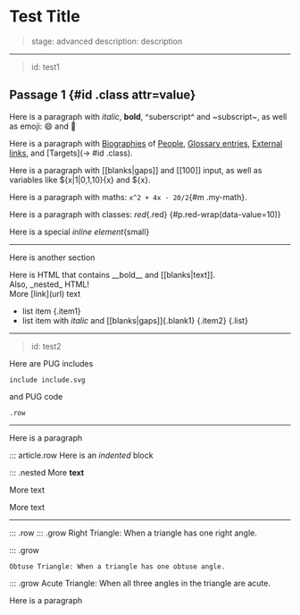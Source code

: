 # Test Title

> stage: advanced
> description: description

---
> id: test1

## Passage 1 {#id .class attr=value}

Here is a paragraph with _italic_, __bold__, ^suberscript^ and ~subscript~,
as well as emoji: :smile: and :penguin:

Here is a paragraph with [Biographies](bio:gauss) of [People](bio:euler),
[Glossary entries](gloss:polygon), [External links](https://mathigon.org), and
[Targets](-> #id .class).

Here is a paragraph with [[blanks|gaps]] and [[100]] input, as well as
variables like ${x|1|0,1,10}{x} and ${x}.

Here is a paragraph with maths: `x^2 + 4x - 20/2`{#m .my-math}.

Here is a paragraph with classes: _red_{.red} {#p.red-wrap(data-value=10)}

Here is a special _inline element_{small}

---

Here is another section

<div class="row">
  Here is HTML that contains __bold__ and [[blanks|text]].
  <div>Also, _nested_ HTML!</div>
</div>
<div>More [link](url) text</div>

* list item {.item1}
* list item with _italic_ and [[blanks|gaps]]{.blank1} {.item2}
{.list}

---
> id: test2

Here are PUG includes

    include include.svg

and PUG code

    .row

---

Here is a paragraph

::: article.row
  Here is an _indented_ block
  
  ::: .nested
    More __text__
  
  More text

More text 

---

::: .row
  ::: .grow
    Right Triangle: When a triangle has one right angle.

  ::: .grow
  
    Obtuse Triangle: When a triangle has one obtuse angle.

  ::: .grow
    Acute Triangle: When all three angles in the triangle are acute.

Here is a paragraph
